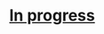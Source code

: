 <h1><a href="https://tdtb12.github.io/React_Shop" title="Click me to see demo">In progress</a></h1>
